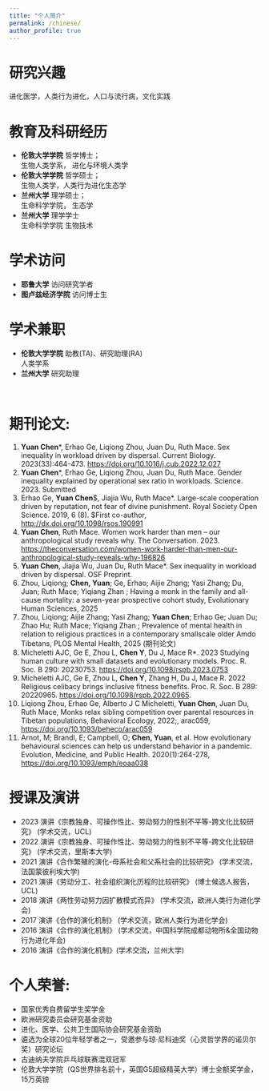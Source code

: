 ```yaml
---
title: "个人简介"
permalink: /chinese/
author_profile: true
---
```

# 研究兴趣
进化医学，人类行为进化，人口与流行病，文化实践

# 教育及科研经历
* **伦敦大学学院** 哲学博士；
<br>生物人类学系， 进化与环境人类学
* **伦敦大学学院** 哲学硕士；
<br>生物人类学，人类行为进化生态学
* **兰州大学** 理学硕士；
<br>生命科学学院， 生态学
* **兰州大学** 理学学士 
<br>生命科学学院 生物技术                                                                                                                    

# 学术访问
* **耶鲁大学** 访问研究学者
* **图卢兹经济学院** 访问博士生

# 学术兼职
* **伦敦大学学院** 助教(TA)、研究助理(RA)
<br>人类学系
* **兰州大学** 研究助理
<br>

# 期刊论文: 
1. **Yuan Chen***, Erhao Ge, Liqiong Zhou, Juan Du, Ruth Mace. Sex inequality in workload driven by dispersal. Current Biology. 2023(33):464-473. https://doi.org/10.1016/j.cub.2022.12.027
2. **Yuan Chen***, Erhao Ge, Liqiong Zhou, Juan Du, Ruth Mace. Gender inequality explained by operational sex ratio in workloads. Science. 2023. Submitted
3. Erhao Ge, **Yuan Chen**$, Jiajia Wu, Ruth Mace*. Large-scale cooperation driven by reputation, not fear of divine punishment. Royal Society Open Science. 2019, 6 (8). $First co-author, http://dx.doi.org/10.1098/rsos.190991
4. **Yuan Chen**, Ruth Mace. Women work harder than men – our anthropological study reveals why. The Conversation. 2023. https://theconversation.com/women-work-harder-than-men-our-anthropological-study-reveals-why-196826
5. **Yuan Chen**, Jiajia Wu, Juan Du, Ruth Mace*. Sex inequality in workload driven by dispersal. OSF Preprint.
6. Zhou, Liqiong; **Chen, Yuan**; Ge, Erhao; Aijie Zhang; Yasi Zhang; Du, Juan; Ruth Mace;
Yiqiang Zhan ; Having a monk in the family and all-cause mortality: a seven-year prospective
cohort study, Evolutionary Human Sciences, 2025
7. Zhou, Liqiong; Aijie Zhang; Yasi Zhang; **Yuan Chen**; Erhao Ge; Juan Du; Zhao Hu; Ruth Mace;
Yiqiang Zhan ; Prevalence of mental health in relation to religious practices in a contemporary
smallscale older Amdo Tibetans, PLOS Mental Health, 2025 (期刊论文) 
8. Micheletti AJC, Ge E, Zhou L, **Chen Y**, Du J, Mace R*. 2023 Studying human culture with small datasets and evolutionary models. Proc. R. Soc. B 290: 20230753. https://doi.org/10.1098/rspb.2023.0753
9. Micheletti AJC, Ge E, Zhou L, **Chen Y**, Zhang H, Du J, Mace R. 2022 Religious celibacy brings inclusive fitness benefits. Proc. R. Soc. B 289: 20220965. https://doi.org/10.1098/rspb.2022.0965.
10. Liqiong Zhou, Erhao Ge, Alberto J C Micheletti, **Yuan Chen**, Juan Du, Ruth Mace, Monks relax sibling competition over parental resources in Tibetan populations, Behavioral Ecology, 2022;, arac059, https://doi.org/10.1093/beheco/arac059
11. Arnot, M; Brandl, E; Campbell, O; **Chen, Yuan**, et al. How evolutionary behavioural sciences can help us understand behavior in a pandemic. Evolution, Medicine, and Public Health. 2020(1):264-278, https://doi.org/10.1093/emph/eoaa038

# 授课及演讲 
* 2023 演讲《宗教独身、可操作性比、劳动努力的性别不平等-跨文化比较研究》 (学术交流，UCL)
* 2022 演讲《宗教独身、可操作性比、劳动努力的性别不平等-跨文化比较研究》 (学术交流，里斯本大学)
* 2021 演讲《合作繁殖的演化-母系社会和父系社会的比较研究》 (学术交流，法国蒙彼利埃大学)
* 2021 演讲《劳动分工、社会组织演化历程的比较研究》 (博士候选人报告，UCL)
* 2018 演讲《两性劳动努力因扩散模式而异》 (学术交流，欧洲人类行为进化学会)
* 2017 演讲《合作的演化机制》 (学术交流，欧洲人类行为进化学会)
* 2016 演讲《合作的演化机制》 (学术交流，中国科学院成都动物所&全国动物行为进化年会)
* 2016 演讲《合作的演化机制》(学术交流，兰州大学)


# 个人荣誉:
*  国家优秀自费留学生奖学金
*  欧洲研究委员会研究基金资助
*  进化、医学、公共卫生国际协会研究基金资助
*  遴选为全球20位年轻学者之一，受邀参与琼·尼科迪奖（心灵哲学界的诺贝尔奖）研究论坛
*  古迪纳夫学院乒乓球联赛混双冠军
*  伦敦大学学院（QS世界排名前十，英国G5超级精英大学）博士全额奖学金，15万英镑


